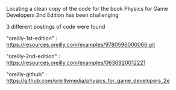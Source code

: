 
Locating a clean copy of the code for the book Physics for Game Developers 2nd Edition has been challenging

3 different postings of code were found

"oreilly-1st-edition" : https://resources.oreilly.com/examples/9780596000066.git

"oreilly-2nd-edition" : https://resources.oreilly.com/examples/0636920012221

"oreilly-github"      : https://github.com/oreillymedia/physics_for_game_developers_2e



